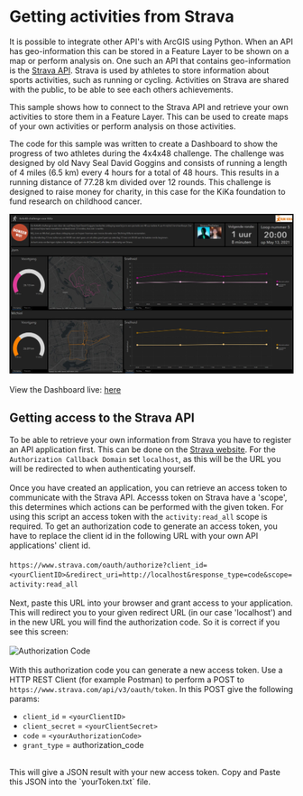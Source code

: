 # Getting activities from Strava

It is possible to integrate other API's with ArcGIS using Python. When an API has geo-information this can be stored in a Feature Layer to be shown on a map or perform analysis on. One such an API that contains geo-information is the [Strava API](https://developers.strava.com/). Strava is used by athletes to store information about sports activities, such as running or cycling. Activities on Strava are shared with the public, to be able to see each others achievements. 

This sample shows how to connect to the Strava API and retrieve your own activities to store them in a Feature Layer. This can be used to create maps of your own activities or perform analysis on those activities.

The code for this sample was written to create a Dashboard to show the progress of two athletes during the 4x4x48 challenge. The challenge was designed by old Navy Seal David Goggins and consists of running a length of 4 miles (6.5 km) every 4 hours for a total of 48 hours. This results in a running distance of 77.28 km divided over 12 rounds. This challenge is designed to raise money for charity, in this case for the KiKa foundation to fund research on childhood cancer. 

![4x4x48 Dashboard](../images/20210513_Screenshot_StravaDashboard.JPG)
<br>
<br>
View the Dashboard live:
[here](https://maartje-holtslag.maps.arcgis.com/apps/dashboards/e4f4d1ff69c44265b4ab5267a01f91ab)

## Getting access to the Strava API

To be able to retrieve your own information from Strava you have to register an API application first. This can be done on the [Strava website](https://www.strava.com/settings/api). For the `Authorization Callback Domain` set `localhost`, as this will be the URL you will be redirected to when authenticating yourself. 
<br>
<br>
Once you have created an application, you can retrieve an access token to communicate with the Strava API. Accesss token on Strava have a 'scope', this determines which actions can be performed with the given token. For using this script an access token with the `activity:read_all` scope is required. To get an authorization code to generate an access token, you have to replace the client id in the following URL with your own API applications' client id.
<br>
<br>
```https://www.strava.com/oauth/authorize?client_id=<yourClientID>&redirect_uri=http://localhost&response_type=code&scope=activity:read_all```
<br>
<br>
Next, paste this URL into your browser and grant access to your application. This will redirect you to your given redirect URL (in our case 'localhost') and in the new URL you will find the authorization code. So it is correct if you see this screen:
<br>
<br>
![Authorization Code](../images/20210513_Screenshot_StravaOAuth.JPG)
<br>
<br>
With this authorization code you can generate a new access token. Use a HTTP REST Client (for example Postman) to perform a POST to `https://www.strava.com/api/v3/oauth/token`. In this POST give the following params:
<br>
- `client_id` = `<yourClientID>`
- `client_secret` = `<yourClientSecret>`
- `code` = `<yourAuthorizationCode>`
- `grant_type` = authorization_code
<br>
This will give a JSON result with your new access token. Copy and Paste this JSON into the `yourToken.txt` file. 
